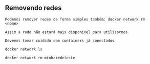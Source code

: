 ## Removendo redes

```
Podemos remover redes de forma simples também: docker network rm <nome>
```

```
Assim a rede não estará mais disponível para utilizarmos
```

```
Devemos tomar cuidado com containers já conectados
```

```
docker network ls

docker network rm minharedeteste
```
